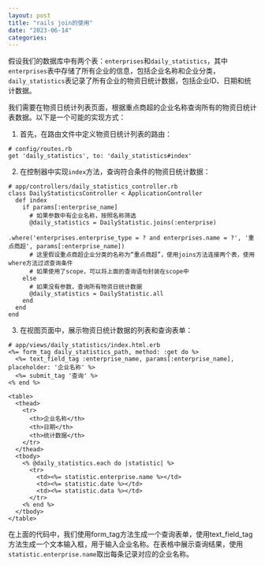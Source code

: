 ```yaml
---
layout: post
title: "rails join的使用"
date: "2023-06-14"
categories: 
---
```

<div id="rtf13441">
<div>
<p>假设我们的数据库中有两个表：<code>enterprises</code>和<code>daily_statistics</code>，其中<code>enterprises</code>表中存储了所有企业的信息，包括企业名称和企业分类，<code>daily_statistics</code>表记录了所有企业的物资日统计数据，包括企业ID、日期和统计数据。</p>

<p>我们需要在物资日统计列表页面，根据重点商超的企业名称查询所有的物资日统计表数据。以下是一个可能的实现方式：</p>

<ol>
	<li>首先，在路由文件中定义物资日统计列表的路由：</li>
</ol>

<pre>
<code># config/routes.rb
get &#39;daily_statistics&#39;, to: &#39;daily_statistics#index&#39;</code></pre>

<ol start="2">
	<li>在控制器中实现<code>index</code>方法，查询符合条件的物资日统计数据：</li>
</ol>

<pre>
<code># app/controllers/daily_statistics_controller.rb
class DailyStatisticsController &lt; ApplicationController
  def index
    if params[:enterprise_name]
      # 如果参数中有企业名称，按照名称筛选
      @daily_statistics = DailyStatistic.joins(:enterprise)
                                         .where(&#39;enterprises.enterprise_type = ? and enterprises.name = ?&#39;, &#39;重点商超&#39;, params[:enterprise_name])
      # 这里假设重点商超企业分类的名称为&ldquo;重点商超&rdquo;，使用joins方法连接两个表，使用where方法过滤查询条件
      # 如果使用了scope，可以将上面的查询语句封装在scope中
    else
      # 如果没有参数，查询所有物资日统计数据
      @daily_statistics = DailyStatistic.all
    end
  end
end</code></pre>

<ol start="3">
	<li>在视图页面中，展示物资日统计数据的列表和查询表单：</li>
</ol>

<pre>
<code># app/views/daily_statistics/index.html.erb
&lt;%= form_tag daily_statistics_path, method: :get do %&gt;
  &lt;%= text_field_tag :enterprise_name, params[:enterprise_name], placeholder: &#39;企业名称&#39; %&gt;
  &lt;%= submit_tag &#39;查询&#39; %&gt;
&lt;% end %&gt;

&lt;table&gt;
  &lt;thead&gt;
    &lt;tr&gt;
      &lt;th&gt;企业名称&lt;/th&gt;
      &lt;th&gt;日期&lt;/th&gt;
      &lt;th&gt;统计数据&lt;/th&gt;
    &lt;/tr&gt;
  &lt;/thead&gt;
  &lt;tbody&gt;
    &lt;% @daily_statistics.each do |statistic| %&gt;
      &lt;tr&gt;
        &lt;td&gt;&lt;%= statistic.enterprise.name %&gt;&lt;/td&gt;
        &lt;td&gt;&lt;%= statistic.date %&gt;&lt;/td&gt;
        &lt;td&gt;&lt;%= statistic.data %&gt;&lt;/td&gt;
      &lt;/tr&gt;
    &lt;% end %&gt;
  &lt;/tbody&gt;
&lt;/table&gt;</code></pre>

<p>在上面的代码中，我们使用form_tag方法生成一个查询表单，使用text_field_tag方法生成一个文本输入框，用于输入企业名称。在表格中展示查询结果，使用<code>statistic.enterprise.name</code>取出每条记录对应的企业名称。</p>
</div>
</div>

<div style="background-image:url(&quot;https://noss.douguguo.com/static/pc/copy.png&quot;); background-position:0% 0%; background-repeat:no-repeat; background-size:100% 100%">&nbsp;</div>

